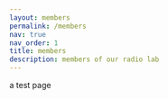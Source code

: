 ```yaml
---
layout: members
permalink: /members
nav: true
nav_order: 1
title: members
description: members of our radio lab
---
```


a test page